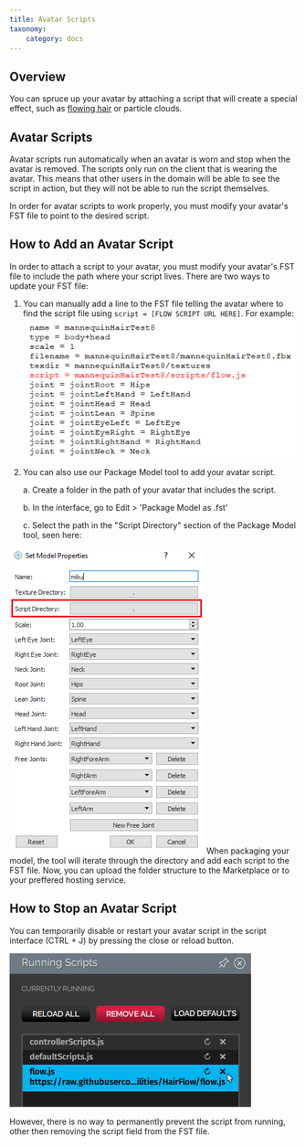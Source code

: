 ```yaml
---
title: Avatar Scripts
taxonomy:
    category: docs
---
```


## Overview
You can spruce up your avatar by attaching a script that will create a special effect, such as [flowing hair](https://docs.highfidelity.com/create-and-explore/avatars/create-avatar-with-flow) or particle clouds. 

## Avatar Scripts
Avatar scripts run automatically when an avatar is worn and stop when the avatar is removed. The scripts only run on the client that is wearing the avatar. This means that other users in the domain will be able to see the script in action, but they will not be able to run the script themselves.	

In order for avatar scripts to work properly, you must modify your avatar's FST file to point to the desired script.

## How to Add an Avatar Script
In order to attach a script to your avatar, you must modify your avatar's FST file to include the path where your script lives. There are two ways to update your FST file:
1.  You can manually add a line to the FST file telling the avatar where to find the script file using `script = [FLOW SCRIPT URL HERE]`. For example: 
![](addScript1.PNG)
2. You can also use our Package Model tool to add your avatar script. 
    
    a. Create a folder in the path of your avatar that includes the script.
    
    b. In the interface, go to Edit > 'Package Model as .fst'

    c. Select the path in the "Script Directory" section of the Package Model tool, seen here: 

![](addScript2.PNG)
When packaging your model, the tool will iterate through the directory and add each script to the FST file. Now, you can upload the folder structure to the Marketplace or to your preffered hosting service.
## How to Stop an Avatar Script
 You can temporarily disable or restart your avatar script in the script interface (CTRL + J) by pressing the close or reload button.
 
 ![](endFlow.png)
 
 However, there is no way to permanently prevent the script from running, other then removing the script field from the FST file.
